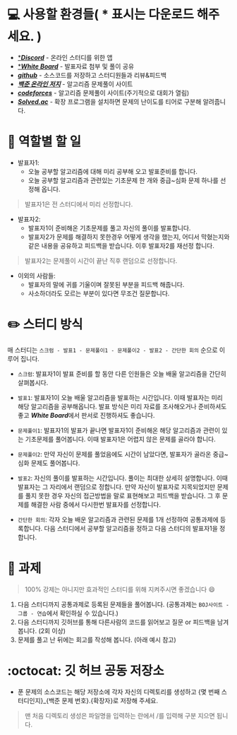 # 💻 사용할 환경들( * 표시는 다운로드 해주세요. )
* [****Discord***](https://discordapp.com/) - 온라인 스터디를 위한 앱
* [****White Board***](https://products.office.com/ko-kr/microsoft-whiteboard/digital-whiteboard-app) - 발표자료 첨부 및 풀이 공유  
* [***github***](https://github.com/) - 소스코드를 저장하고 스터디원들과 리뷰&피드백
* [***백준 온라인 저지***](https://www.acmicpc.net/) - 알고리즘 문제풀이 사이트
* [***codeforces***](http://codeforces.com/) - 알고리즘 문제풀이 사이트(주기적으로 대회가 열림)  
* [***Solved.ac***](https://solved.ac/) - 확장 프로그램을 설치하면 문제의 난이도를 티어로 구분해 알려줍니다.
# 🔧 역할별 할 일
- 발표자1:
    * 오늘 공부할 알고리즘에 대해 미리 공부해 오고 발표준비를 합니다.
    * 오늘 공부할 알고리즘과 관련있는 기초문제 한 개와 중급~심화 문제 하나를 선정해 옵니다.
> 발표자1은 전 스터디에서 미리 선정합니다.
- 발표자2:
    * 발표자1이 준비해온 기초문제를 풀고 자신의 풀이를 발표합니다.
    * 발표자2가 문제를 해결하지 못한경우 어떻게 생각을 했는지, 어디서 막혔는지와 같은 내용을 공유하고 피드백을 받습니다. 이후 발표자2를 재선정 합니다.
> 발표자2는 문제풀이 시간이 끝난 직후 랜덤으로 선정합니다.
- 이외의 사람들:
    * 발표자의 말에 귀를 기울이며 잘못된 부분을 피드백 해줍니다.
    * 사소하더라도 모르는 부분이 있다면 무조건 질문합니다.

# ✏️ 스터디 방식
매 스터디는 ```스크럼 - 발표1 - 문제풀이1 - 문제풀이2 - 발표2 - 간단한 회의``` 순으로 이루어 집니다.
- ```스크럼```: 발표자1이 발표 준비를 할 동안 다른 인원들은 오늘 배울 알고리즘을 간단히 살펴봅시다.

- ```발표1```: 발표자1이 오늘 배울 알고리즘을 발표하는 시간입니다. 이때 발표자는 미리 해당 알고리즘을 공부해옵니다. 발표 방식은 미리 자료를 조사해오거나 준비하셔도 좋고 ***White Board***에서 판서로 진행하셔도 좋습니다.
- ```문제풀이1```: 발표자1의 발표가 끝나면 발표자1이 준비해온 해당 알고리즘과 관련이 있는 기초문제를 풀어봅니다. 이때 발표자1은 어렵지 않은 문제를 골라야 합니다.
- ```문제풀이2```: 만약 자신이 문제를 풀었음에도 시간이 남았다면, 발표자가 골라온 중급~심화 문제도 풀어봅니다.
- ```발표2```: 자신의 풀이를 발표하는 시간입니다. 풀이는 최대한 상세히 설명합니다. 이때 발표자는 그 자리에서 랜덤으로 정합니다. 만약 자신이 발표자로 지목되었지만 문제를 풀지 못한 경우 자신의 접근방법을 말로 표현해보고 피드백을 받습니다. 그 후 문제를 해결한 사람 중에서 다시한번 발표자를 선정합니다.
- ```간단한 회의```: 각자 오늘 배운 알고리즘과 관련된 문제를 1개 선정하여 공통과제에 등록합니다. 다음 스터디에서 공부할 알고리즘을 정하고 다음 스터디의 발표자1을 정합니다.
# 📝 과제
> 100% 강제는 아니지만 효과적인 스터디를 위해 지켜주시면 좋겠습니다 :smile:
1. 다음 스터디까지 공통과제로 등록된 문제들을 풀어봅니다. (공통과제는 ```BOJ사이트 - 그룹 - 연습```에서 확인하실 수 있습니다.)
2. 다음 스터디까지 깃허브를 통해 다른사람의 코드를 읽어보고 질문 or 피드백을 남겨봅니다. (2회 이상)
3. 문제를 풀고 난 뒤에는 회고를 작성해 봅니다. (아래 예시 참고)
# :octocat: 깃 허브 공동 저장소
- 푼 문제의 소스코드는 해당 저장소에 각자 자신의 디렉토리를 생성하고 {몇 번째 스터디인지}_{백준 문제 번호}.{확장자}로 저장해 주세요. 
> 맨 처음 디렉토리 생성은 파일명을 입력하는 란에서 /를 입력해 구분 지으면 됩니다.
